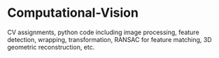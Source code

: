 # Computational-Vision
CV assignments, python code including image processing, feature detection, wrapping, transformation, RANSAC for feature matching, 3D geometric reconstruction, etc.
